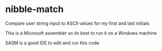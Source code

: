# nibble-match
Compare user string input to ASCII values for my first and last initials<br>

This is a Microsoft assembler so its best to run it on a Windows machine<br>

SASM is a good IDE to edit and run this code
